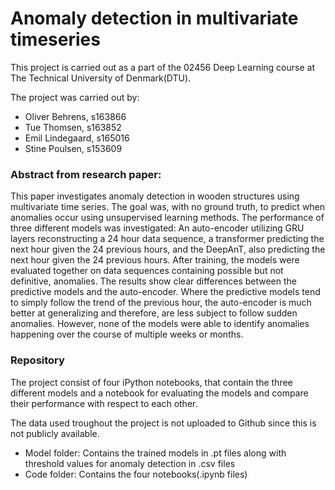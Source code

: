 # Anomaly detection in multivariate timeseries

This project is carried out as a part of the 02456 Deep Learning course at The Technical University of Denmark(DTU). 

The project was carried out by: 
* Oliver Behrens, s163866
* Tue Thomsen, s163852
* Emil Lindegaard, s165016
* Stine Poulsen, s153609

### Abstract from research paper: 
This paper investigates anomaly detection in wooden structures using multivariate time series. The goal was, with no ground truth, to predict when anomalies occur using unsupervised learning methods. The performance of three different models was investigated: An auto-encoder utilizing GRU layers reconstructing a 24 hour data sequence, a transformer predicting
the next hour given the 24 previous hours, and the DeepAnT, also predicting the next hour given the 24 previous hours. After training, the models were evaluated together on data sequences containing possible but not definitive, anomalies. The results show clear differences between the predictive models and the auto-encoder. Where the predictive models tend to simply follow the trend of the previous hour, the auto-encoder is much better at generalizing and therefore, are less subject to follow sudden anomalies. However, none of the models were able to identify anomalies happening over the course of multiple weeks or months.

### Repository 

The project consist of four iPython notebooks, that contain the three different models and a notebook for evaluating the models and compare their performance with respect to each other.

The data used troughout the project is not uploaded to Github since this is not publicly available. 
* Model folder: Contains the trained models in .pt files along with threshold values for anomaly detection in .csv files
* Code folder: Contains the four notebooks(.ipynb files)


